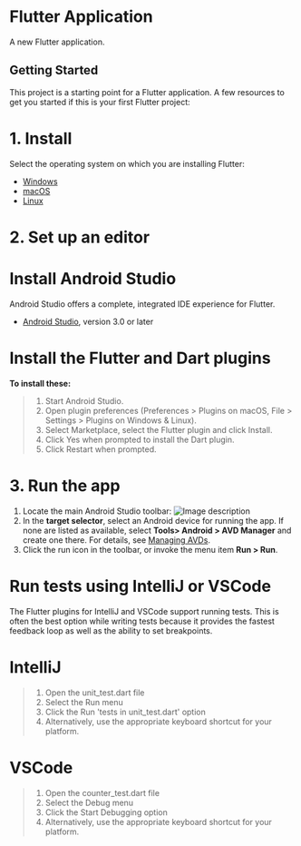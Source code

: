 # Flutter Application
A new Flutter application.
## Getting Started
This project is a starting point for a Flutter application.
A few resources to get you started if this is your first Flutter project:
# 1. Install
Select the operating system on which you are installing Flutter: 
- [Windows](https://flutter.dev/docs/get-started/install/windows)
- [macOS](https://flutter.dev/docs/get-started/install/macos)
- [Linux](https://flutter.dev/docs/get-started/install/linux)
# 2. Set up an editor
# Install Android Studio
Android Studio offers a complete, integrated IDE experience for Flutter.
- [Android Studio](https://developer.android.com/studio), version 3.0 or later
# Install the Flutter and Dart plugins
**To install these:**
> 1. Start Android Studio.
> 2. Open plugin preferences (Preferences > Plugins on macOS, File > Settings > Plugins on Windows & Linux).
> 3. Select Marketplace, select the Flutter plugin and click Install.
> 4. Click Yes when prompted to install the Dart plugin.
> 5. Click Restart when prompted. 
# 3. Run the app
1. Locate the main Android Studio toolbar:
![Image description](https://flutter.dev/assets/tools/android-studio/main-toolbar-857fe8c36d38020e27b502ec643ea8b1716edbe150cc6e39e3560f8fb7bda5b2.png)
2. In the **target selector**, select an Android device for running the app. If none are listed as available, select **Tools> Android > AVD Manager** and create one there. For details, see [Managing AVDs](https://developer.android.com/studio/run/managing-avds).
3. Click the run icon in the toolbar, or invoke the menu item **Run > Run**.

# Run tests using IntelliJ or VSCode
The Flutter plugins for IntelliJ and VSCode support running tests. This is often the best option while writing tests because it provides the fastest feedback loop as well as the ability to set breakpoints.

# IntelliJ
> 1. Open the unit_test.dart file
> 2. Select the Run menu
> 3. Click the Run 'tests in unit_test.dart' option
> 4. Alternatively, use the appropriate keyboard shortcut for your platform.
# VSCode
> 1. Open the counter_test.dart file
> 2. Select the Debug menu
> 3. Click the Start Debugging option
> 4. Alternatively, use the appropriate keyboard shortcut for your platform.

